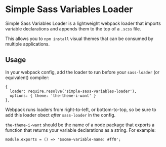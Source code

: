 # Simple Sass Variables Loader

Simple Sass Variables Loader is a lightweight webpack loader that imports variable declarations and appends them to the top of a `.scss` file.

This allows you to `npm install` visual themes that can be consumed by multiple applications.

## Usage

In your webpack config, add the loader to run before your `sass-loader` (or equivalent) compiler:

```
{
  loader: require.resolve('simple-sass-variables-loader'),
  options: { theme: 'the-theme-i-want' }
},
```

Webpack runs loaders from right-to-left, or bottom-to-top, so be sure to add this loader obect _after_ `sass-loader` in the config.

`the-theme-i-want` should be the name of a node package that exports a function that returns your variable declarations as a string. For example:

```
module.exports = () => '$some-variable-name: #ff0';
```

